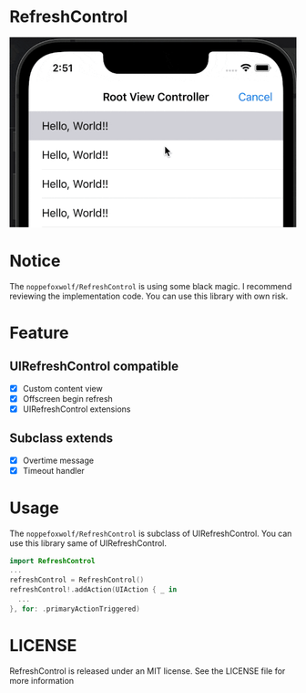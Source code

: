 # RefreshControl

![](https://github.com/noppefoxwolf/RefreshControl/blob/main/.github/example.gif)

# Notice

The `noppefoxwolf/RefreshControl` is using some black magic.
I recommend reviewing the implementation code.
You can use this library with own risk.

# Feature

## UIRefreshControl compatible
- [x] Custom content view
- [x] Offscreen begin refresh
- [x] UIRefreshControl extensions

## Subclass extends
- [x] Overtime message
- [x] Timeout handler

# Usage

The `noppefoxwolf/RefreshControl` is subclass of UIRefreshControl.
You can use this library same of UIRefreshControl.

```swift
import RefreshControl
...
refreshControl = RefreshControl()
refreshControl!.addAction(UIAction { _ in
  ...
}, for: .primaryActionTriggered)
```

# LICENSE

RefreshControl is released under an MIT license. See the LICENSE file for more information
